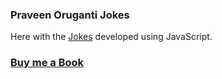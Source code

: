 ### Praveen Oruganti Jokes

Here with the [Jokes](https://praveenorugantitech.github.io/praveenorugantitech-javascript/0_Projects/praveenorugantitech-jokes) developed using JavaScript.

### [Buy me a Book](https://www.buymeacoffee.com/praveenoruganti)

